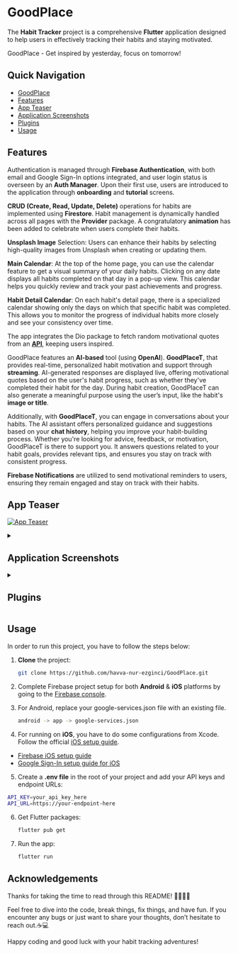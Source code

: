 # GoodPlace
The **Habit Tracker** project is a comprehensive **Flutter** application designed to help users in effectively tracking their habits and staying motivated. 

GoodPlace - Get inspired by yesterday, focus on tomorrow!

## Quick Navigation
- [GoodPlace](#goodplace)
- [Features](#features)
- [App Teaser](#app-teaser)
- [Application Screenshots](#application-screenshots)
- [Plugins](#plugins)
- [Usage](#usage)

## Features
Authentication is managed through **Firebase Authentication**, with both email and Google Sign-In options integrated, and user login status is overseen by an **Auth Manager**. Upon their first use, users are introduced to the application through **onboarding** and **tutorial** screens.

**CRUD (Create, Read, Update, Delete)** operations for habits are implemented using **Firestore**. Habit management is dynamically handled across all pages with the **Provider** package. A congratulatory **animation** has been added to celebrate when users complete their habits.

**Unsplash Image** Selection: Users can enhance their habits by selecting high-quality images from Unsplash when creating or updating them.

**Main Calendar**: At the top of the home page, you can use the calendar feature to get a visual summary of your daily habits. Clicking on any date displays all habits completed on that day in a pop-up view. This calendar helps you quickly review and track your past achievements and progress.

**Habit Detail Calendar**: On each habit's detail page, there is a specialized calendar showing only the days on which that specific habit was completed. This allows you to monitor the progress of individual habits more closely and see your consistency over time.

The app integrates the Dio package to fetch random motivational quotes from an **[API](https://github.com/lukePeavey/quotable)**, keeping users inspired.

GoodPlace features an **AI-based** tool (using **OpenAI**). **GoodPlaceT**, that provides real-time, personalized habit motivation and support through **streaming**. AI-generated responses are displayed live, offering motivational quotes based on the user's habit progress, such as whether they've completed their habit for the day. During habit creation, GoodPlaceT can also generate a meaningful purpose using the user’s input, like the habit's **image or title**. 

Additionally, with **GoodPlaceT**, you can engage in conversations about your habits. The AI assistant offers personalized guidance and suggestions based on your **chat history**, helping you improve your habit-building process. Whether you're looking for advice, feedback, or motivation, GoodPlaceT is there to support you. It answers questions related to your habit goals, provides relevant tips, and ensures you stay on track with consistent progress.

**Firebase Notifications** are utilized to send motivational reminders to users, ensuring they remain engaged and stay on track with their habits.

## App Teaser
[![App Teaser](https://img.youtube.com/vi/x11NhJtpc4I/maxresdefault.jpg)](https://www.youtube.com/watch?v=x11NhJtpc4I)
<details>
  <summary><h2>Application Screenshots</h2></summary> 

  <div style="display: flex; flex-wrap: wrap;">
    <img src="https://github.com/user-attachments/assets/16489848-82a0-476b-aa18-a76ba01a6fea" width="200"  style="margin: 5px;" />
    <img src="https://github.com/user-attachments/assets/80b549ba-6f50-422c-8ba9-5d2da9c33d4a" width="200" style="margin: 5px;" />
    <img src="https://github.com/user-attachments/assets/af3a7f8a-42b3-478e-b249-56bd31680db3" width="200"  style="margin: 5px;" />
    <img src="https://github.com/user-attachments/assets/dca53611-65cb-4f18-9389-221fdc107703" width="200"  style="margin: 5px;" />
    <img src="https://github.com/user-attachments/assets/dd1e0ee2-0fb4-498a-8551-889f547e2618" width="200" style="margin: 5px;" />
    <img src="https://github.com/user-attachments/assets/de226b50-6122-41cf-bd2a-f553796e23d1" width="200"  style="margin: 5px;" />
    <img src="https://github.com/user-attachments/assets/7139228a-4270-4757-8d81-654da3307743" width="200" style="margin: 5px;" />
    <img src="https://github.com/user-attachments/assets/5d4bd10b-f38e-4e63-b403-4d80638e84f0" width="200"  style="margin: 5px;" />
    <img src="https://github.com/user-attachments/assets/3acade66-f663-47c7-b451-7c88bbbcd2e0" width="200"  style="margin: 5px;" />
    <img src="https://github.com/user-attachments/assets/1ba8e3c5-0e6f-44ec-b48d-a3940515a380" width="200"  style="margin: 5px;" />
    <img src="https://github.com/user-attachments/assets/f75bbe4b-eed1-4dc6-9983-ddd174185401" width="200"  style="margin: 5px;" />
    <img src="https://github.com/user-attachments/assets/94d00158-fdcb-4f3c-b292-a9ebd15e5cda" width="200"  style="margin: 5px;" />
    <img src="https://github.com/user-attachments/assets/8da4da95-3001-4fae-8016-edf3fe5ebdb1" width="200"  style="margin: 5px;" />
    <img src="https://github.com/user-attachments/assets/0080fec0-dc9c-41f8-8890-b0a807363d94" width="200"  style="margin: 5px;" />
    <img src="https://github.com/user-attachments/assets/7e37c387-c66a-4d56-a687-f7a9392f5baa" width="200"  style="margin: 5px;" />
    <img src="https://github.com/user-attachments/assets/c67600fe-141b-465f-9ad7-0f53feea355d" width="200"  style="margin: 5px;" />
    <img src="https://github.com/user-attachments/assets/8d95d7e3-d121-49fc-a2d9-0bf83ec8b7ec" width="200"  style="margin: 5px;" />
    <img src="https://github.com/user-attachments/assets/271413eb-5c79-4144-871a-e7a6127f9b10" width="200" style="margin: 5px;" />
    <img src="https://github.com/user-attachments/assets/c1276ac8-881e-46ea-8e15-9022c4c1d4d3" width="200" style="margin: 5px;" />
    <img src="https://github.com/user-attachments/assets/dfd03ac9-0d20-467c-8a4d-3e02ee7f37a7" width="200"  style="margin: 5px;" />
    <img src="https://github.com/user-attachments/assets/6b19990b-0a01-4601-ba03-e9eafd5ebdfc" width="200"  style="margin: 5px;" />
    <img src="https://github.com/user-attachments/assets/8524f32c-77e1-4122-a482-e964730acb10" width="200"  style="margin: 5px;" />
    <img src="https://github.com/user-attachments/assets/0b04d830-84e9-47b3-9511-5f779a4be50e" width="200"  style="margin: 5px;" />
  </div>

</details>



<details>
    <summary><h2>Plugins</h2></summary>

The Flutter plugins used in this project are as follows:

### Core Packages
- **[cupertino_icons](https://pub.dev/packages/cupertino_icons)**
- **[google_fonts](https://pub.dev/packages/google_fonts)**

### UI Components
- **[gap](https://pub.dev/packages/gap)**
- **[carousel_slider](https://pub.dev/packages/carousel_slider)**
- **[toastification](https://pub.dev/packages/toastification)**
- **[skeletonizer](https://pub.dev/packages/skeletonizer)**
- **[table_calendar](https://pub.dev/packages/table_calendar)**
- **[flutter_slidable](https://pub.dev/packages/flutter_slidable)**

### State Management & Utilities
- **[provider](https://pub.dev/packages/provider)**
- **[intl](https://pub.dev/packages/intl)**
- **[dio](https://pub.dev/packages/dio)**
- **[email_validator](https://pub.dev/packages/email_validator)**

### Firebase Integration
- **[cloud_firestore](https://pub.dev/packages/cloud_firestore)**
- **[firebase_core](https://pub.dev/packages/firebase_core)**.
- **[firebase_auth](https://pub.dev/packages/firebase_auth)**
- **[google_sign_in](https://pub.dev/packages/google_sign_in)**
- **[firebase_messaging](https://pub.dev/packages/firebase_messaging)**

### Animations & Visuals
- **[lottie](https://pub.dev/packages/lottie)**
- **[flutter_animate](https://pub.dev/packages/flutter_animate)**
- **[animated_text_kit](https://pub.dev/packages/animated_text_kit)**

### Debugging
- **[logger](https://pub.dev/packages/logger)**

### Chat & AI Integration
- **[http](https://pub.dev/packages/http)**
- **[flutter_dotenv](https://pub.dev/packages/flutter_dotenv)**
- **[showcaseview](https://pub.dev/packages/showcaseview)**
- **[flutter_chat_bubble](https://pub.dev/packages/flutter_chat_bubble)**

### Other Utilities
- **[flutter_markdown](https://pub.dev/packages/flutter_markdown)**
- **[grock](https://pub.dev/packages/grock)**

</details>

## Usage

In order to run this project, you have to follow the steps below:

1. **Clone** the project:

   ```bash
   git clone https://github.com/havva-nur-ezginci/GoodPlace.git
   ```

2. Complete Firebase project setup for both **Android** & **iOS** platforms by going to the [Firebase console](https://console.firebase.google.com/).

3. For Android, replace your google-services.json file with an existing file. 

   ```bash
   android -> app -> google-services.json
   ```
4. For running on **iOS**, you have to do some configurations from Xcode. Follow the official [iOS setup guide](https://docs.flutter.dev/get-started/install/macos#deploy-to-ios-devices).

- [Firebase iOS setup guide](https://firebase.google.com/docs/ios/setup)
- [Google Sign-In setup guide for iOS](https://developers.google.com/identity/sign-in/ios/start)

5. Create a **.env file** in the root of your project and add your API keys and endpoint URLs:
   
```bash
API_KEY=your_api_key_here
API_URL=https://your-endpoint-here
```

6. Get Flutter packages:

   ```bash
   flutter pub get
   ```

7. Run the app:

   ```bash
   flutter run
   ```

## Acknowledgements

Thanks for taking the time to read through this README! 🦸‍♂️🦸‍♀️ 

Feel free to dive into the code, break things, fix things, and have fun. If you encounter any bugs or just want to share your thoughts, don’t hesitate to reach out.☕💻

Happy coding and good luck with your habit tracking adventures!
